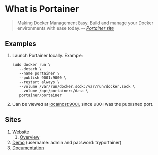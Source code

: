 # What is Portainer

> Making Docker Management Easy.
> Build and manage your Docker environments with ease today.
> -- *[Portainer site](https://www.portainer.io/)*

## Examples

1. Launch Portainer locally.
   Example:

    ```console
    sudo docker run \
       --detach \
       --name portainer \
       --publish 9001:9000 \
       --restart always \
       --volume /var/run/docker.sock:/var/run/docker.sock \
       --volume /opt/portainer:/data \
       portainer/portainer
    ```

1. Can be viewed at [localhost:9001](http://localhost:9001), since 9001 was the published port.

## Sites

1. [Website](https://www.portainer.io/)
    1. [Overview](https://www.portainer.io/overview/)
1. [Demo](http://demo.portainer.io/) (username: admin and password: tryportainer)
1. [Documentation](https://portainer.readthedocs.io/en/stable/)
